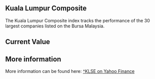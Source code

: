 ## Kuala Lumpur Composite

The Kuala Lumpur Composite index tracks the performance of the 30 largest companies listed on the Bursa Malaysia.

## Current Value

<Value topic="finance/stock-exchange/index/KLSE" decimals="2" unit="points"/>

## More information

More information can be found here: [^KLSE on Yahoo Finance](https://finance.yahoo.com/quote/^KLSE/)

